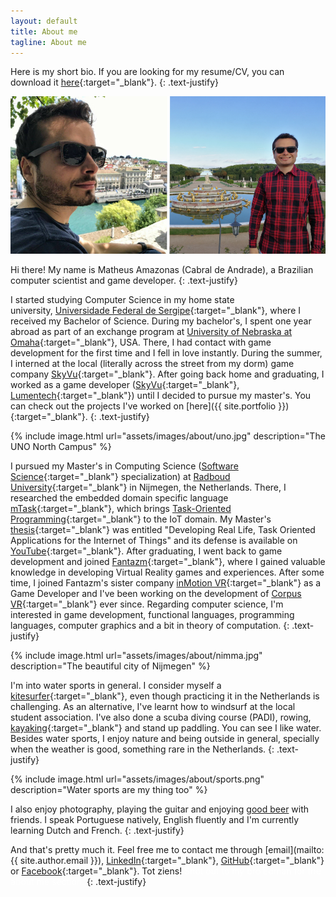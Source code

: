 ```yaml
---
layout: default
title: About me
tagline: About me
---
```


Here is my short bio. If you are looking for my resume/CV, you can download it [here](assets/Matheus_Amazonas_Resume.pdf){:target="_blank"}.
{: .text-justify}

<div style="text-align: center"><img src="assets/images/about/profile.png" width="572" /></div>

Hi there! My name is Matheus Amazonas (Cabral de Andrade), a Brazilian computer scientist and game developer.
{: .text-justify}

I started studying Computer Science in my home state university, [Universidade Federal de Sergipe](http://www.ufs.br){:target="_blank"}, where I received my Bachelor of Science. During my bachelor's, I spent one year abroad as part of an exchange program at [University of Nebraska at Omaha](https://www.unomaha.edu){:target="_blank"}, USA. There, I had contact with game development for the first time and I fell in love instantly. During the summer, I interned at the local (literally across the street from my dorm) game company [SkyVu](http://www.skyvu.net){:target="_blank"}. After going back home and graduating, I worked as a game developer ([SkyVu](http://www.skyvu.net){:target="_blank"}, [Lumentech](http://lumentech.cc){:target="_blank"}) until I decided to pursue my master's. You can check out the projects I've worked on [here]({{ site.portfolio }}){:target="_blank"}.
{: .text-justify}

{% include image.html url="assets/images/about/uno.jpg" description="The UNO North Campus" %}

I pursued my Master's in Computing Science ([Software Science](https://www.ru.nl/english/education/masters/software-science/what-others-say-0/student-matheus-amazonas-cabral-andrade/){:target="_blank"} specialization) at [Radboud University](http://www.ru.nl/english/){:target="_blank"} in Nijmegen, the Netherlands. There, I researched the embedded domain specific language [mTask](https://gitlab.science.ru.nl/mlubbers/mTask){:target="_blank"}, which brings [Task-Oriented Programming](https://link.springer.com/chapter/10.1007/978-3-319-15940-9_5){:target="_blank"} to the IoT domain. My Master's [thesis](https://github.com/matheusamazonas/masterthesis/raw/master/thesis-matheus-andrade.pdf){:target="_blank"} was entitled "Developing Real Life, Task Oriented Applications for the Internet of Things" and its defense is available on [YouTube](https://www.youtube.com/watch?v=a_s4PMywRgw){:target="_blank"}. After graduating, I went back to game development and joined [Fantazm](http://www.fantazm.com){:target="_blank"}, where I gained valuable knowledge in developing Virtual Reality games and experiences. After some time, I joined Fantazm's sister company [inMotion VR](https://inmotionvr.com){:target="_blank"} as a Game Developer and I've been working on the development of [Corpus VR](https://corpusvr.com){:target="_blank"} ever since. Regarding computer science, I'm interested in game development, functional languages, programming languages, computer graphics and a bit in theory of computation.
{: .text-justify}

{% include image.html url="assets/images/about/nimma.jpg" description="The beautiful city of Nijmegen" %}

I'm into water sports in general. I consider myself a [kitesurfer](https://www.youtube.com/watch?v=iUq0HcQ-RbU){:target="_blank"}, even though practicing it in the Netherlands is challenging. As an alternative, I've learnt how to windsurf at the local student association. I've also done a scuba diving course (PADI), rowing, [kayaking](https://www.youtube.com/watch?v=FfiWOTu3Ajc&t=112s){:target="_blank"} and stand up paddling. You can see I like water. Besides water sports, I enjoy nature and being outside in general, specially when the weather is good, something rare in the Netherlands.
{: .text-justify}

{% include image.html url="assets/images/about/sports.png" description="Water sports are my thing too" %}

I also enjoy photography, playing the guitar and enjoying [good beer](https://untappd.com/user/matheuz) with friends. I speak Portuguese natively, English fluently and I'm currently learning Dutch and French.
{: .text-justify}

And that's pretty much it. Feel free me to contact me through [email](mailto:{{ site.author.email }}), [LinkedIn](https://www.linkedin.com/in/matheusamazonas/){:target="_blank"}, [GitHub](https://github.com/matheusamazonas){:target="_blank"} or [Facebook](https://www.facebook.com/matheus.amazonas.9){:target="_blank"}. Tot ziens! <span style="color:#ffffff;">Shot out to my bro Edman for the about me section.</span>
{: .text-justify}

